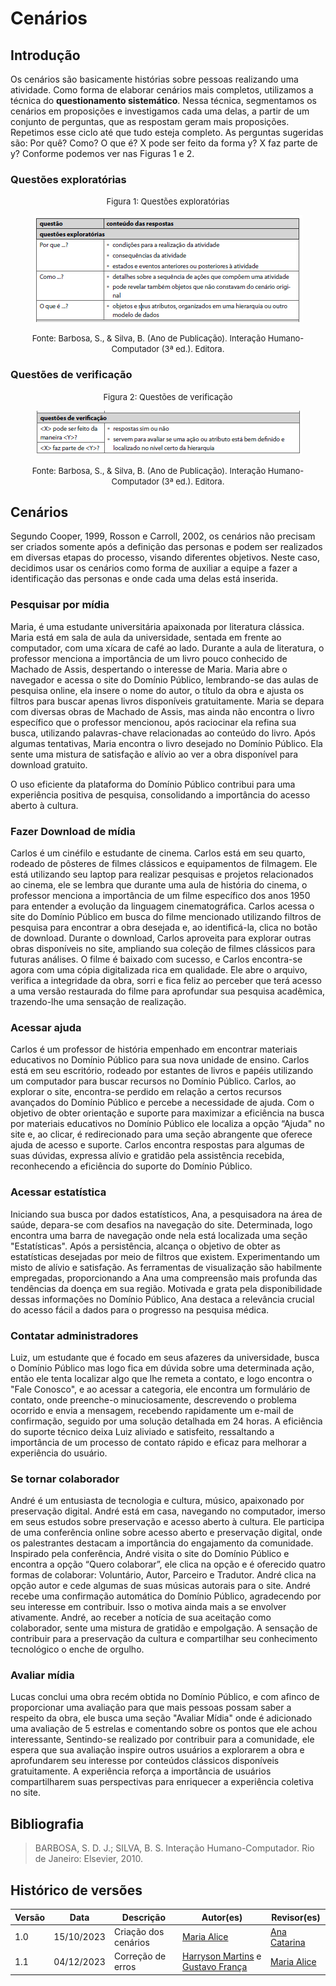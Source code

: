 # Cenários



## Introdução
Os cenários são basicamente histórias sobre pessoas realizando uma atividade. Como forma de elaborar cenários mais completos, utilizamos a técnica do **questionamento sistemático**. Nessa técnica, segmentamos os cenários em proposições e investigamos cada uma delas, a partir de um conjunto de perguntas, que as respostam geram mais proposições. Repetimos esse ciclo até que tudo esteja completo. As perguntas sugeridas são: Por quê? Como? O que é? X pode ser feito da forma y? X faz parte de y? Conforme podemos ver nas Figuras 1 e 2.

### Questões exploratórias

<font size="2"><p style="text-align: center">Figura 1: Questões exploratórias </p></font>

<center>

![Figura 1](../assets/analise_de_requisitos/cenarios/figura1.png)
</center>

<font size="2"><p style="text-align: center">Fonte: Barbosa, S., & Silva, B. (Ano de Publicação). Interação Humano-Computador (3ª ed.). Editora.</p></font>

### Questões de verificação

<font size="2"><p style="text-align: center">Figura 2: Questões de verificação </p></font>

<center>

![Figura 2](../assets/analise_de_requisitos/cenarios/figura2.png)
</center>

<font size="2"><p style="text-align: center">Fonte: Barbosa, S., & Silva, B. (Ano de Publicação). Interação Humano-Computador (3ª ed.). Editora.</p></font>

## Cenários
Segundo Cooper, 1999, Rosson e Carroll, 2002, os cenários não precisam ser criados somente após a definição das personas e podem ser realizados em diversas etapas do processo, visando diferentes objetivos. Neste caso, decidimos usar os cenários como forma de auxiliar a equipe a fazer a identificação das personas e onde cada uma delas está inserida. 

### Pesquisar por mídia

Maria, é uma estudante universitária apaixonada por literatura clássica. Maria está em sala de aula da universidade, sentada em frente ao computador, com uma xícara de café ao lado. Durante a aula de literatura, o professor menciona a importância de um livro pouco conhecido de Machado de Assis, despertando o interesse de Maria. Maria abre o navegador e acessa o site do Domínio Público, lembrando-se das aulas de pesquisa online, ela insere o nome do autor, o título da obra e ajusta os filtros para buscar apenas livros disponíveis gratuitamente. Maria se depara com diversas obras de Machado de Assis, mas ainda não encontra o livro específico que o professor mencionou, após raciocinar ela refina sua busca, utilizando palavras-chave relacionadas ao conteúdo do livro. Após algumas tentativas, Maria encontra o livro desejado no Domínio Público. Ela sente uma mistura de satisfação e alívio ao ver a obra disponível para download gratuito. 

 O uso eficiente da plataforma do Domínio Público contribui para uma experiência positiva de pesquisa, consolidando a importância do acesso aberto à cultura.

### Fazer Download de mídia

Carlos é um cinéfilo e estudante de cinema. Carlos está em seu quarto, rodeado de pôsteres de filmes clássicos e equipamentos de filmagem. Ele está utilizando seu laptop para realizar pesquisas e projetos relacionados ao cinema, ele se lembra que durante uma aula de história do cinema, o professor menciona a importância de um filme específico dos anos 1950 para entender a evolução da linguagem cinematográfica. Carlos acessa o site do Domínio Público em busca do filme mencionado utilizando filtros de pesquisa para encontrar a obra desejada e, ao identificá-la, clica no botão de download. Durante o download, Carlos aproveita para explorar outras obras disponíveis no site, ampliando sua coleção de filmes clássicos para futuras análises. O filme é baixado com sucesso, e Carlos encontra-se agora com uma cópia digitalizada rica em qualidade. Ele abre o arquivo, verifica a integridade da obra, sorri e fica feliz ao perceber que terá acesso a uma versão restaurada do filme para aprofundar sua pesquisa acadêmica, trazendo-lhe uma sensação de realização.

### Acessar ajuda

Carlos é um professor de história empenhado em encontrar materiais educativos no Domínio Público para sua nova unidade de ensino. Carlos está em seu escritório, rodeado por estantes de livros e papéis utilizando um computador para buscar recursos no Domínio Público. Carlos, ao explorar o site, encontra-se perdido em relação a certos recursos avançados do Domínio Público e percebe a necessidade de ajuda. Com o objetivo de obter orientação e suporte para maximizar a eficiência na busca por materiais educativos no Domínio Público ele localiza a opção “Ajuda" no site e, ao clicar, é redirecionado para uma seção abrangente que oferece ajuda de acesso e suporte. Carlos encontra respostas para algumas de suas dúvidas, expressa alívio e gratidão pela assistência recebida, reconhecendo a eficiência do suporte do Domínio Público.

### Acessar estatística

Iniciando sua busca por dados estatísticos, Ana, a pesquisadora na área de saúde, depara-se com desafios na navegação do site. Determinada, logo encontra uma barra de navegação onde nela está localizada uma seção "Estatísticas". Após a persistência, alcança o objetivo de obter as estatísticas desejadas por meio de filtros que existem. Experimentando um misto de alívio e satisfação. As ferramentas de visualização são habilmente empregadas, proporcionando a Ana uma compreensão mais profunda das tendências da doença em sua região. Motivada e grata pela disponibilidade dessas informações no Domínio Público, Ana destaca a relevância crucial do acesso fácil a dados para o progresso na pesquisa médica.

### Contatar administradores

Luiz, um estudante que é focado em seus afazeres da universidade, busca o Domínio Público mas logo fica em dúvida sobre uma determinada ação, então ele tenta localizar algo que lhe remeta a contato, e logo encontra o "Fale Conosco", e ao acessar a categoria, ele encontra um formulário de contato, onde preenche-o minuciosamente, descrevendo o problema ocorrido e envia a mensagem, recebendo rapidamente um e-mail de confirmação, seguido por uma solução detalhada em 24 horas. A eficiência do suporte técnico deixa Luiz aliviado e satisfeito, ressaltando a importância de um processo de contato rápido e eficaz para melhorar a experiência do usuário.

### Se tornar colaborador

André é um entusiasta de tecnologia e cultura, músico, apaixonado por preservação digital. André está em casa, navegando no computador, imerso em seus estudos sobre preservação e acesso aberto à cultura. Ele participa de uma conferência online sobre acesso aberto e preservação digital, onde os palestrantes destacam a importância do engajamento da comunidade. Inspirado pela conferência, André visita o site do Domínio Público e encontra a opção “Quero colaborar”, ele clica na opção e é oferecido quatro formas de colaborar: Voluntário, Autor, Parceiro e Tradutor. André clica na opção autor e cede algumas de suas músicas autorais para o site. André recebe uma confirmação automática do Domínio Público, agradecendo por seu interesse em contribuir. Isso o motiva ainda mais a se envolver ativamente. André, ao receber a notícia de sua aceitação como colaborador, sente uma mistura de gratidão e empolgação. A sensação de contribuir para a preservação da cultura e compartilhar seu conhecimento tecnológico o enche de orgulho.

### Avaliar mídia

Lucas conclui uma obra recém obtida no Domínio Público, e com afinco de proporcionar uma avaliação para que mais pessoas possam saber a respeito da obra, ele busca uma seção "Avaliar Mídia" onde é adicionado uma avaliação de 5 estrelas e comentando sobre os pontos que ele achou interessante, Sentindo-se realizado por contribuir para a comunidade, ele espera que sua avaliação inspire outros usuários a explorarem a obra e aprofundarem seu interesse por conteúdos clássicos disponíveis gratuitamente. A experiência reforça a importância de usuários compartilharem suas perspectivas para enriquecer a experiência coletiva no site.


## Bibliografia 

>  BARBOSA, S. D. J.; SILVA, B. S. Interação Humano-Computador. Rio de Janeiro: Elsevier, 2010.


## Histórico de versões

| Versão | Data       | Descrição            | Autor(es)                                                                                              | Revisor(es)                                    |
| ------ | ---------- | -------------------- | ------------------------------------------------------------------------------------------------------ | ---------------------------------------------- |
| 1.0    | 15/10/2023 | Criação dos cenários | [Maria Alice](https://github.com/Maliz30)                                                              | [Ana Catarina](https://github.com/an4catarina) |
| 1.1    | 04/12/2023 | Correção de erros    | [Harryson Martins](https://github.com/harry-cmartin) e [Gustavo França](https://github.com/gustavofbs) | [Maria Alice](https://github.com/Maliz30)      |